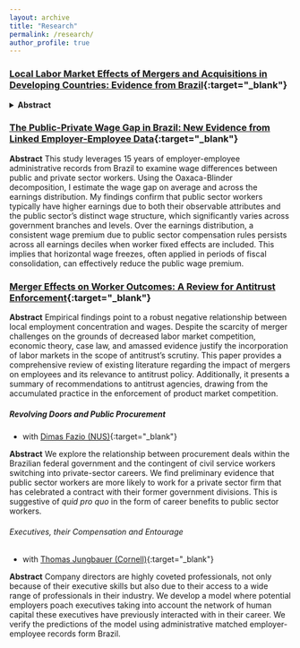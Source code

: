 ```yaml
---
layout: archive
title: "Research"
permalink: /research/
author_profile: true
---
```


### [Local Labor Market Effects of Mergers and Acquisitions in Developing Countries: Evidence from Brazil](https://jvrcosta.github.io/files/vitor_costa_llm_ma_brazil.pdf){:target="_blank"}
<details>
<summary><b>Abstract</b></summary>

I use matched employer-employee records merged with corporate tax information from 2003 to 2017 to estimate labor market-wide effects of mergers and acquisitions in Brazil. Pairs of commuting zone and industry sector define labor markets. In the following year of a merger, the market size falls by 10.8%. The employment adjustment is concentrated in merging firms. For the firms not involved in M&As, I estimate a 1.07% decline in workers’ earnings and a positive, although not significant, increase in their size. Most mergers have a predicted impact of zero points in concentration, measured by the Herfindahl–Hirschman Index (HHI). In spillover firms, earnings decline similarly for mergers with high and low predicted changes in HHI. Contrary to the recent literature on market concentration in developed economies, I find no evidence of oligopsonistic behavior in Brazilian labor markets.
</details>


### [The Public-Private Wage Gap in Brazil: New Evidence from Linked Employer-Employee Data](https://jvrcosta.github.io/files/vitor_costa_pub_pri_wagegap_brazil.pdf){:target="_blank"}
**Abstract** This study leverages 15 years of employer-employee administrative records from Brazil
to examine wage differences between public and private sector workers. Using the
Oaxaca-Blinder decomposition, I estimate the wage gap on average and across the
earnings distribution. My findings confirm that public sector workers typically have
higher earnings due to both their observable attributes and the public sector’s distinct
wage structure, which significantly varies across government branches and levels. Over
the earnings distribution, a consistent wage premium due to public sector compensation
rules persists across all earnings deciles when worker fixed effects are included. This
implies that horizontal wage freezes, often applied in periods of fiscal consolidation,
can effectively reduce the public wage premium.

### [Merger Effects on Worker Outcomes: A Review for Antitrust Enforcement](https://jvrcosta.github.io/files/vitor_costa_ma_antitrust_rev.pdf){:target="_blank"}
**Abstract** Empirical findings point to a robust negative relationship between local employment
concentration and wages. Despite the scarcity of merger challenges on the grounds of
decreased labor market competition, economic theory, case law, and amassed evidence
justify the incorporation of labor markets in the scope of antitrust’s scrutiny. This
paper provides a comprehensive review of existing literature regarding the impact of
mergers on employees and its relevance to antitrust policy. Additionally, it presents
a summary of recommendations to antitrust agencies, drawing from the accumulated
practice in the enforcement of product market competition.

##### Revolving Doors and Public Procurement 
* with [Dimas Fazio (NUS)](https://sites.google.com/view/dimasfazio){:target="_blank"} 

**Abstract** We explore the relationship between procurement deals within the Brazilian federal government and the contingent of civil service workers switching into private-sector careers. We find preliminary evidence that public sector workers are more likely to work for a private sector firm that has celebrated a contract with their former government divisions. This is suggestive of *quid pro quo*  in the form of career benefits to public sector workers. 
    
###### Executives, their Compensation and Entourage 
* with [Thomas Jungbauer (Cornell)](https://thomas-jungbauer.com/){:target="_blank"}

**Abstract** Company directors are highly coveted professionals, not only because of their executive skills but also due to their access to  a wide range of professionals in their industry. We develop a model where potential employers poach executives taking into account the network of human capital these executives have previously interacted with in their career. We verify the predictions of the model using administrative matched employer-employee records form Brazil.  
  

